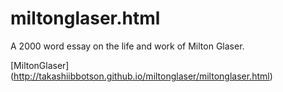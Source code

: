 # miltonglaser.html
A 2000 word essay on the life and work of Milton Glaser.


[MiltonGlaser] (http://takashiibbotson.github.io/miltonglaser/miltonglaser.html)
